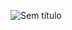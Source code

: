 ![Sem título](https://user-images.githubusercontent.com/56014478/200855760-31534138-3c03-4487-b478-c947317bcf6e.png)
